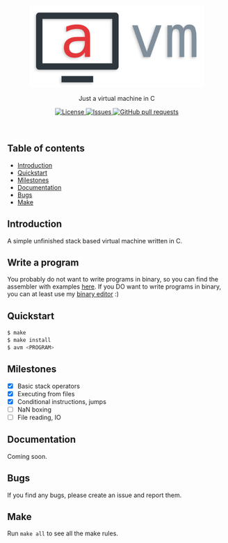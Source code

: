 <p align="center">
	<img width="400px" src="res/logo.png"/>
	<p align="center">Just a virtual machine in C</p>
</p>
<p align="center">
	<a href="./LICENSE">
		<img alt="License" src="https://img.shields.io/badge/license-GPL-blue?color=7aca00"/>
	</a>
	<a href="https://github.com/avm-collection/avm/issues">
		<img alt="Issues" src="https://img.shields.io/github/issues/avm-collection/avm?color=0088ff"/>
	</a>
	<a href="https://github.com/avm-collection/avm/pulls">
		<img alt="GitHub pull requests" src="https://img.shields.io/github/issues-pr/avm-collection/avm?color=0088ff"/>
	</a>
	<br><br><br>
</p>

## Table of contents
* [Introduction](#introduction)
* [Quickstart](#quickstart)
* [Milestones](#milestones)
* [Documentation](#documentation)
* [Bugs](#bugs)
* [Make](#make)

## Introduction
A simple unfinished stack based virtual machine written in C.

## Write a program
You probably do not want to write programs in binary, so you can find the assembler with examples [here](https://github.com/avm-collection/anasm).
If you DO want to write programs in binary, you can at least use my [binary editor](https://github.com/avm-collection/binw) :)

## Quickstart
```sh
$ make
$ make install
$ avm <PROGRAM>
```

## Milestones
- [X] Basic stack operators
- [X] Executing from files
- [X] Conditional instructions, jumps
- [ ] NaN boxing
- [ ] File reading, IO

## Documentation
Coming soon.

## Bugs
If you find any bugs, please create an issue and report them.

## Make
Run `make all` to see all the make rules.
